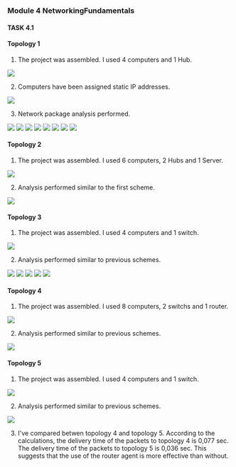### Module 4 NetworkingFundamentals
#### TASK 4.1

#### Topology 1

1.  The project was assembled. I used 4 computers and 1 Hub.

![ ](/home/yevhenii/Documents/DevOrs/DevOps_online_Kiev_2020Q42021Q1/m4/task4.1/Topology1/new.png  "topologi 1.1")

2. Computers have been assigned static IP addresses.

![ ](/home/yevhenii/Documents/DevOrs/DevOps_online_Kiev_2020Q42021Q1/m4/task4.1/Topology1/2.png  "topologi 1.2")

3. Network package analysis performed.

![ ](/home/yevhenii/Documents/DevOrs/DevOps_online_Kiev_2020Q42021Q1/m4/task4.1/Topology1/3.png  "topologi 1.3")
![ ](/home/yevhenii/Documents/DevOrs/DevOps_online_Kiev_2020Q42021Q1/m4/task4.1/Topology1/4.png  "topologi 1.4")
![ ](/home/yevhenii/Documents/DevOrs/DevOps_online_Kiev_2020Q42021Q1/m4/task4.1/Topology1/5.png  "topologi 1.5")
![ ](/home/yevhenii/Documents/DevOrs/DevOps_online_Kiev_2020Q42021Q1/m4/task4.1/Topology1/6.png  "topologi 1.6")
![ ](/home/yevhenii/Documents/DevOrs/DevOps_online_Kiev_2020Q42021Q1/m4/task4.1/Topology1/7.png  "topologi 1.7")
![ ](/home/yevhenii/Documents/DevOrs/DevOps_online_Kiev_2020Q42021Q1/m4/task4.1/Topology1/8.png  "topologi 1.8")
![ ](/home/yevhenii/Documents/DevOrs/DevOps_online_Kiev_2020Q42021Q1/m4/task4.1/Topology1/9.png  "topologi 1.9")
![ ](/home/yevhenii/Documents/DevOrs/DevOps_online_Kiev_2020Q42021Q1/m4/task4.1/Topology1/10.png  "topologi 1.10")

#### Topology 2
1. The project was assembled. I used 6 computers, 2 Hubs and 1 Server.

![ ](/home/yevhenii/Documents/DevOrs/DevOps_online_Kiev_2020Q42021Q1/m4/task4.1/Topology2/new.png  "topologi 2.1")

2. Analysis performed similar to the first scheme.

![ ](/home/yevhenii/Documents/DevOrs/DevOps_online_Kiev_2020Q42021Q1/m4/task4.1/Topology2/1.png  "topologi 2.2")

#### Topology 3
1. The project was assembled. I used 4 computers and 1 switch.

![ ](/home/yevhenii/Documents/DevOrs/DevOps_online_Kiev_2020Q42021Q1/m4/task4.1/Topology3/new.png  "topologi 3.1")

2. Analysis performed similar to previous schemes.

![ ](/home/yevhenii/Documents/DevOrs/DevOps_online_Kiev_2020Q42021Q1/m4/task4.1/Topology3/2.png  "topologi 3.2")
![ ](/home/yevhenii/Documents/DevOrs/DevOps_online_Kiev_2020Q42021Q1/m4/task4.1/Topology3/3.png  "topologi 3.3")
![ ](/home/yevhenii/Documents/DevOrs/DevOps_online_Kiev_2020Q42021Q1/m4/task4.1/Topology3/4.png  "topologi 3.4")
![ ](/home/yevhenii/Documents/DevOrs/DevOps_online_Kiev_2020Q42021Q1/m4/task4.1/Topology3/5.png  "topologi 3.5")
![ ](/home/yevhenii/Documents/DevOrs/DevOps_online_Kiev_2020Q42021Q1/m4/task4.1/Topology3/6.png  "topologi 3.6")

#### Topology 4
1. The project was assembled. I used 8 computers, 2 switchs and 1 router.

![ ](/home/yevhenii/Documents/DevOrs/DevOps_online_Kiev_2020Q42021Q1/m4/task4.1/Topology4/new.png  "topologi 4.1")

2. Analysis performed similar to previous schemes.

![ ](/home/yevhenii/Documents/DevOrs/DevOps_online_Kiev_2020Q42021Q1/m4/task4.1/Topology4/1.png  "topologi 4.2")

#### Topology 5
1. The project was assembled. I used 4 computers and 1 switch.

![ ](/home/yevhenii/Documents/DevOrs/DevOps_online_Kiev_2020Q42021Q1/m4/task4.1/Topology5/new.png  "topologi 5.1")

2. Analysis performed similar to previous schemes.

![ ](/home/yevhenii/Documents/DevOrs/DevOps_online_Kiev_2020Q42021Q1/m4/task4.1/Topology5/2.png  "topologi 5.2")

3. I've compared betwen topology 4 and topology 5.
According to the calculations, the delivery time of the packets to topology 4 is 0,077 sec. The delivery time of the packets to topology 5 is 0,036 sec. This suggests that the use of the router agent is more effective than without.
